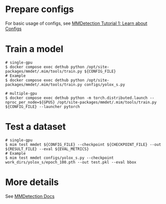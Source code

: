 # Prepare configs

For basic usage of configs, see [MMDetection Tutorial 1: Learn about Configs](https://mmdetection.readthedocs.io/en/stable/tutorials/config.html)

# Train a model

```
# single-gpu
$ docker compose exec dethub python /opt/site-packages/mmdet/.mim/tools/train.py ${CONFIG_FILE}
# Example
$ docker compose exec dethub python /opt/site-packages/mmdet/.mim/tools/train.py configs/yolox_s.py

# multiple-gpu
$ docker compose exec dethub python -m torch.distributed.launch --nproc_per_node=${GPUS} /opt/site-packages/mmdet/.mim/tools/train.py ${CONFIG_FILE} --launcher pytorch
```

# Test a dataset

```
# single-gpu
$ mim test mmdet ${CONFIG_FILE} --checkpoint ${CHECKPOINT_FILE} --out ${RESULT_FILE} --eval ${EVAL_METRICS}
# Example
$ mim test mmdet configs/yolox_s.py --checkpoint work_dirs/yolox_s/epoch_100.pth --out test.pkl --eval bbox
```

# More details

See [MMDetection Docs](https://mmdetection.readthedocs.io/en/stable/)
